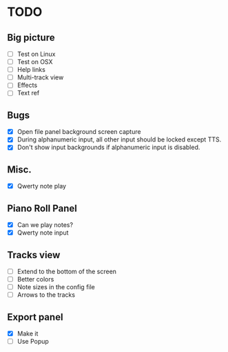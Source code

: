 # TODO

## Big picture

- [ ] Test on Linux
- [ ] Test on OSX
- [ ] Help links
- [ ] Multi-track view
- [ ] Effects
- [ ] Text ref

## Bugs

- [x] Open file panel background screen capture
- [x] During alphanumeric input, all other input should be locked except TTS.
- [x] Don't show input backgrounds if alphanumeric input is disabled.

## Misc.

- [x] Qwerty note play

## Piano Roll Panel

- [x] Can we play notes?
- [x] Qwerty note input

## Tracks view

- [ ] Extend to the bottom of the screen
- [ ] Better colors
- [ ] Note sizes in the config file
- [ ] Arrows to the tracks

## Export panel

- [x] Make it
- [ ] Use Popup